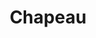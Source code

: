 ---
address: Hoofdstraat 53
title: Chapeau
city: Velp
zip: 6881 TC
country: Netherlands
lat: 51.99575
lng: 5.972645
phone: 026 3643445
email: info@chapeaumode.nl
url: 
---
